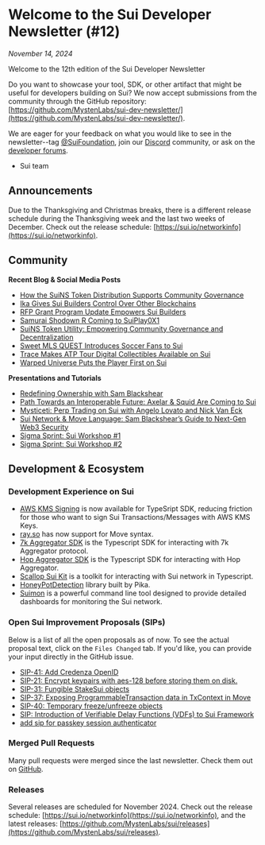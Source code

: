 # Welcome to the Sui Developer Newsletter (#12)

_November 14, 2024_

Welcome to the 12th edition of the Sui Developer Newsletter 

Do you want to showcase your tool, SDK, or other artifact that might be useful for developers building on Sui? We now accept submissions from the community through the GitHub repository: [https://github.com/MystenLabs/sui-dev-newsletter/](https://github.com/MystenLabs/sui-dev-newsletter/).

We are eager for your feedback on what you would like to see in the newsletter--tag [@SuiFoundation](https://twitter.com/@SuiFoundation), join our [Discord](https://discord.gg/sui) community, or ask on the [developer forums](https://forums.sui.io/).

- Sui team

## Announcements
Due to the Thanksgiving and Christmas breaks, there is a different release schedule during the Thanksgiving week and the last two weeks of December. Check out the release schedule: [https://sui.io/networkinfo](https://sui.io/networkinfo).

## Community

**Recent Blog & Social Media Posts**
* [How the SuiNS Token Distribution Supports Community Governance](https://blog.sui.io/suins-ns-token-distribution-plan/)
* [Ika Gives Sui Builders Control Over Other Blockchains](https://blog.sui.io/ika-dwallet-mpc-network-interoperability/)
* [RFP Grant Program Update Empowers Sui Builders](https://blog.sui.io/revamp-request-for-grant-proposals/)
* [Samurai Shodown R Coming to SuiPlay0X1](https://blog.sui.io/samurai-showdown-suiplay0x1-lumiwave/)
* [SuiNS Token Utility: Empowering Community Governance and Decentralization](https://blog.sui.io/ns-token-utility/)
* [Sweet MLS QUEST Introduces Soccer Fans to Sui](https://blog.sui.io/sweet-mls-quest-soccer-nft-collectibles/)
* [Trace Makes ATP Tour Digital Collectibles Available on Sui](https://blog.sui.io/trace-digital-sports-collectibles/)
* [Warped Universe Puts the Player First on Sui](https://blog.sui.io/warped-universe-games-multi-genre-gameplay/)

**Presentations and Tutorials**
* [Redefining Ownership with Sam Blackshear](https://www.youtube.com/watch?v=aTBCWpQbrlY)
* [Path Towards an Interoperable Future: Axelar & Squid Are Coming to Sui](https://www.youtube.com/watch?v=CRX3xQHTzY4)
* [Mysticeti: Perp Trading on Sui with Angelo Lovato and Nick Van Eck](https://www.youtube.com/watch?v=y_h8FMb-N6E)
* [Sui Network & Move Language: Sam Blackshear’s Guide to Next-Gen Web3 Security](https://www.youtube.com/watch?v=AJgB0qCrCGc)
* [Sigma Sprint: Sui Workshop #1](https://www.youtube.com/watch?v=EP6EfaXcoE4)
* [Sigma Sprint: Sui Workshop #2](https://www.youtube.com/watch?v=k0KJiD3vQz4)

## Development & Ecosystem

### Development Experience on Sui
* [AWS KMS Signing](https://www.npmjs.com/package/@mysten/kms) is now available for TypeSript SDK, reducing friction for those who want to sign Sui Transactions/Messages with AWS KMS Keys.
* [ray.so](https://ray.so/) has now support for Move syntax.
* [7k Aggregator SDK](https://github.com/7k-ag/7k-sdk-ts) is the Typescript SDK for interacting with 7k Aggregator protocol.
* [Hop Aggregator SDK](https://docs.hop.ag/hop-sdk) is the Typescript SDK for interacting with Hop Aggregator.
* [Scallop Sui Kit](https://github.com/scallop-io/sui-kit) is a toolkit for interacting with Sui network in Typescript.
* [HoneyPotDetection](https://github.com/SuiSec/HoneyPotDetectionOnSui) library built by Pika.
* [Suimon](https://github.com/bartosian/suimon) is a powerful command line tool designed to provide detailed dashboards for monitoring the Sui network.

### Open Sui Improvement Proposals (SIPs)

Below is a list of all the open proposals as of now. To see the actual proposal text, click on the `Files Changed` tab. If you'd like, you can provide your input directly in the GitHub issue.
* [SIP-41: Add Credenza OpenID](https://github.com/sui-foundation/sips/pull/41)
* [SIP-21: Encrypt keypairs with aes-128 before storing them on disk.](https://github.com/sui-foundation/sips/pull/21)
* [SIP-31: Fungible StakeSui objects](https://github.com/sui-foundation/sips/pull/31)
* [SIP-37: Exposing ProgrammableTransaction data in TxContext in Move](https://github.com/sui-foundation/sips/pull/37)
* [SIP-40: Temporary freeze/unfreeze objects](https://github.com/sui-foundation/sips/pull/40)
* [SIP: Introduction of Verifiable Delay Functions (VDFs) to Sui Framework](https://github.com/sui-foundation/sips/pull/38)
* [add sip for passkey session authenticator](https://github.com/sui-foundation/sips/pull/36)

### Merged Pull Requests

Many pull requests were merged since the last newsletter. Check them out on [GitHub](https://github.com/search?q=is%3Apr%20-author%3Aapp%2Fsui-merge-bot%20org%3Amystenlabs%20repo%3Asui%20is%3Amerged%20merged%3A2024-09-16..2024-11-012&type=pullrequests).

### Releases
Several releases are scheduled for November 2024. Check out the release schedule: [https://sui.io/networkinfo](https://sui.io/networkinfo), and the latest releases: [https://github.com/MystenLabs/sui/releases](https://github.com/MystenLabs/sui/releases).
